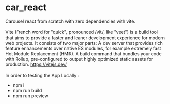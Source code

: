# car_react<br>
Carousel react from scratch with zero dependencies with vite.<br><br>
Vite (French word for "quick", pronounced /vit/, like "veet") is a build tool that aims to provide a faster and leaner development experience for modern web projects. It consists of two major parts:
A dev server that provides rich feature enhancements over native ES modules, for example extremely fast Hot Module Replacement (HMR).
A build command that bundles your code with Rollup, pre-configured to output highly optimized static assets for production.
https://vitejs.dev/<br><br>
In order to testing the App Locally :
<ul>
<li>npm i</li>
<li>npm run build</li>
<li>npm run preview</li>
</Ul>
